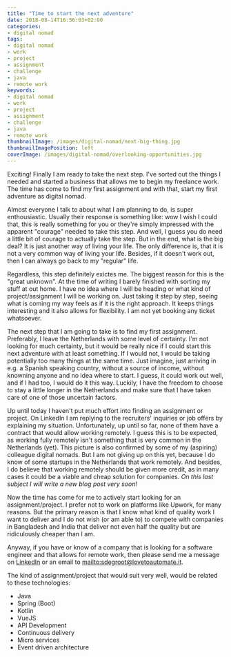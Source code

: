 ```yaml
---
title: "Time to start the next adventure"
date: 2018-08-14T16:56:03+02:00
categories:
- digital nomad
tags:
- digital nomad
- work
- project
- assignment
- challenge
- java
- remote work
keywords:
- digital nomad
- work
- project
- assignment
- challenge
- java
- remote work
thumbnailImage: /images/digital-nomad/next-big-thing.jpg
thumbnailImagePosition: left
coverImage: /images/digital-nomad/overlooking-opportunities.jpg
---
```



Exciting! Finally I am ready to take the next step. I've sorted out the things I needed and started a business that allows me to begin my freelance work. The time has come to find my first assignment and with that, start my first adventure as digital nomad.

<!--more-->

Almost everyone I talk to about what I am planning to do, is super enthousiastic. Usually their response is something like: wow I wish I could that, this is really something for you or they're simply impressed with the apparent "courage" needed to take this step. And well, I guess you do need a little bit of courage to actually take the step. But in the end, what is the big deal? It is just another way of living your life. The only difference is, that it is not a very common way of living your life. Besides, if it doesn't work out, then I can always go back to my "regular" life.

Regardless, this step definitely exictes me. The biggest reason for this is the "great unknown". At the time of writing I barely finished with sorting my stuff at out home. I have no idea where I will be heading or what kind of project/assignment I will be working on. Just taking it step by step, seeing what is coming my way feels as if it is the right approach. It keeps things interesting and it also allows for flexibility. I am not yet booking any ticket whatsoever. 

The next step that I am going to take is to find my first assignment. Preferably, I leave the Netherlands with some level of certainty. I'm not looking for much certainty, but it would be really nice if I could start this next adventure with at least something. If I would not, I would be taking potentially too many things at the same time. Just imagine, just arriving in e.g. a Spanish speaking country, without a source of income, without knowning anyone and no idea where to start. I guess, it could work out well, and if I had too, I would do it this way. Luckily, I have the freedom to choose to stay a little longer in the Netherlands and make sure that I have taken care of one of those uncertain factors.

Up until today I haven't put much effort into finding an assignment or project. On LinkedIn I am replying to the recruiters' inquiries or job offers by explaining my situation. Unfortunately, up until so far, none of them have a contract that would allow working remotely. I guess this is to be expected, as working fully remotely isn't something that is very common in the Netherlands (yet). This picture is also confirmed by some of my (aspiring) colleague digital nomads. But I am not giving up on this yet, because I do know of some startups in the Netherlands that work remotely. And besides, I do believe that working remotely should be given more credit, as in many cases it could be a viable and cheap solution for companies. _On this last subject I will write a new blog post very soon!_

Now the time has come for me to actively start looking for an assignment/project. I prefer not to work on platforms like Upwork, for many reasons. But the primary reason is that I know what kind of quality work I want to deliver and I do not wish (or am able to) to compete with companies in Bangladesh and India that deliver not even half the quality but are ridiculously cheaper than I am.

Anyway, if you have or know of a company that is looking for a software engineer and that allows for remote work, then please send me a message on [LinkedIn](https://www.linkedin.com/in/sdg91/) or an email to <mailto:sdegroot@lovetoautomate.it>. 

The kind of assignment/project that would suit very well, would be related to these technologies:

- Java
- Spring (Boot)
- Kotlin
- VueJS
- API Development
- Continuous delivery
- Micro services
- Event driven architecture